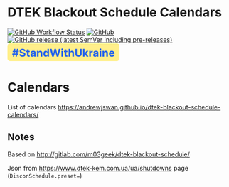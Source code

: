 # DTEK Blackout Schedule Calendars

[![GitHub Workflow Status](https://img.shields.io/github/actions/workflow/status/andrewjswan/dtek-blackout-schedule-calendars/build.yml?logo=github)](https://github.com/andrewjswan/dtek-blackout-schedule-calendars/actions)
[![GitHub](https://img.shields.io/github/license/andrewjswan/dtek-blackout-schedule-calendars?color=blue)](https://github.com/andrewjswan/dtek-blackout-schedule-calendars/blob/master/LICENSE)
[![GitHub release (latest SemVer including pre-releases)](https://img.shields.io/github/v/release/andrewjswan/dtek-blackout-schedule-calendars?include_prereleases)](https://github.com/andrewjswan/dtek-blackout-schedule-calendars/releases)
[![StandWithUkraine](https://raw.githubusercontent.com/vshymanskyy/StandWithUkraine/main/badges/StandWithUkraine.svg)](https://github.com/vshymanskyy/StandWithUkraine/blob/main/docs/README.md)

# Calendars

List of calendars https://andrewjswan.github.io/dtek-blackout-schedule-calendars/

## Notes

Based on http://gitlab.com/m03geek/dtek-blackout-schedule/

Json from https://www.dtek-kem.com.ua/ua/shutdowns page (`DisconSchedule.preset=`)
